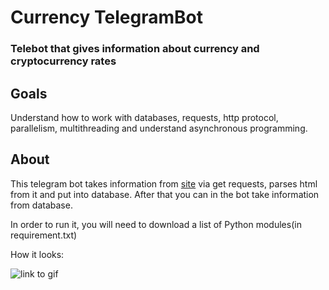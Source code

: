 # Currency TelegramBot 
### Telebot that gives information about currency and cryptocurrency rates

## Goals

Understand how to work with databases, requests, http protocol, parallelism, multithreading and understand asynchronous programming.

## About

This telegram bot takes information from [site](https://ru.investing.com/crypto/bitcoin) via get requests, parses html from it and put into database.
After that you can in the bot take information from database.

In order to run it, you will need to download a list of Python modules(in requirement.txt)

How it looks:

![link to gif](./.gif)



